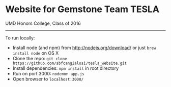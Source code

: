 Website for Gemstone Team TESLA
=============

UMD Honors College, Class of 2016

***

To run locally:

- Install node (and npm) from http://nodejs.org/download/ or just `brew install node` on OS X
- Clone the repo: `git clone https://github.com/sbfcangialosi/tesla_website.git`
- Install dependencies: `npm install` in root directory
- Run on port 3000: `nodemon app.js`
- Open browser to `localhost:3000/`
